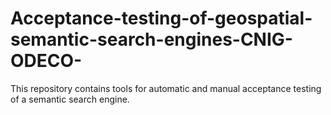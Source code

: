 # Acceptance-testing-of-geospatial-semantic-search-engines-CNIG-ODECO-
This repository contains tools for automatic and manual acceptance testing of a semantic search engine.
